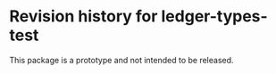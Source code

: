 # Revision history for ledger-types-test

This package is a prototype and not intended to be released.
